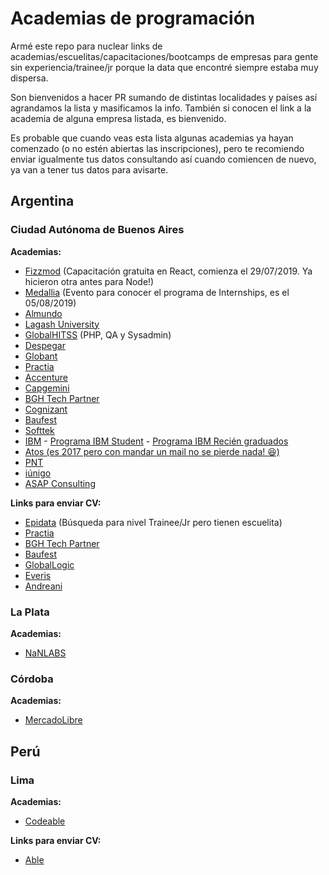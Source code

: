 # Academias de programación

Armé este repo para nuclear links de academias/escuelitas/capacitaciones/bootcamps de empresas para gente sin experiencia/trainee/jr porque la data que encontré siempre estaba muy dispersa.

Son bienvenidos a hacer PR sumando de distintas localidades y países así agrandamos la lista y masificamos la info. También si conocen el link a la academia de alguna empresa listada, es bienvenido.

Es probable que cuando veas esta lista algunas academias ya hayan comenzado (o no estén abiertas las inscripciones), pero te recomiendo enviar igualmente tus datos consultando así cuando comiencen de nuevo, ya van a tener tus datos para avisarte.

## Argentina

### Ciudad Autónoma de Buenos Aires

**Academias:**

- [Fizzmod](http://fizzmod.com/formate-gratis-en-react-y-javasript-y-unite-a-nuestro-equipocapacitate-gratis-con-fizzmod-y-forma-parte-del-equipo/) (Capacitación gratuita en React, comienza el 29/07/2019. Ya hicieron otra antes para Node!)
- [Medallia](https://www.eventbrite.com/e/open-house-medallia-programa-de-internships-2019-registration-65133917300) (Evento para conocer el programa de Internships, es el 05/08/2019)
- [Almundo](almundo.jpg)
- [Lagash University](https://landings.lagash.com/University)
- [GlobalHITSS](https://docs.google.com/forms/d/e/1FAIpQLSetxWUeRatcE3X3rve2KqpAw5OCQLznUOwXMLq5E4IB3J52yQ/viewform) (PHP, QA y Sysadmin)
- [Despegar](https://despegar.avature.net/altovuelo2019)
- [Globant](https://www.globant.com/job/talented-technology-passionates)
- [Practia](https://ar.linkedin.com/jobs/view/jóvenes-profesionales-de-sistemas-at-practia-global-1072525670)
- [Accenture](https://www.accenture.com/ar-es/careers/accenture-accademy)
- [Capgemini](https://www.capgemini.com/ar-es/empleo/learning-development/universidad-de-capgemini/)
- [BGH Tech Partner](https://www.opcionempleo.com.ar/jobview/403774044679e8011411dd34a3ed704e.html)
- [Cognizant](https://careers.cognizant.com/studentandinterns/ar/es)
- [Baufest](https://www.computrabajo.com.ar/baufest/empleos/oferta-de-trabajo-de-estudiantes-de-sistemas-interesados-en-capacitarse-en-desarrollo-full-stack-en-belgrano-EE1DB1D0F650FE5361373E686DCF3405)
- [Softtek](https://www.softtek.com/careers/programas-de-capacitacion-academias)
- [IBM](https://www-05.ibm.com/employment/ar-es/entry_level_campus.html) - [Programa IBM Student](https://careers.ibm.com/ListJobs/All/Search/Country/AR/position-type/intern/?lang=es) - [Programa IBM Recién graduados](https://careers.ibm.com/ListJobs/All/Search/Country/AR/?lang=es)
- [Atos (es 2017 pero con mandar un mail no se pierde nada! 😆)](https://www.atos.net/es-ar/2017/comunicados-de-prensa_2017_05_18/atos-abre-nueva-convocatoria-para-vacantes-en-buenos-aires)
- [PNT](https://somospnt.com/candidatos)
- [iúnigo](https://iunigo.com.ar)
- [ASAP Consulting](http://asap-consulting.com.ar/)

**Links para enviar CV:**

- [Epidata](https://www.linkedin.com/feed/update/urn:li:activity:6555439147866218496/) (Búsqueda para nivel Trainee/Jr pero tienen escuelita)
- [Practia](http://www.practia.global/Careers/Paginas/Unete-a-Practia.aspx)
- [BGH Tech Partner](https://www.bgh.com.ar/trabaja-con-nosotros)
- [Baufest](https://baufest.com/es/trabajar-en-baufest-es)
- [GlobalLogic](https://www.globallogic.com/latam/careers/)
- [Everis](https://www.everis.com/argentina/es/careers)
- [Andreani](https://andreani.hiringroom.com/jobs/get_vacancy/5d42f43248121c8249473530)

### La Plata

**Academias:**

- [NaNLABS](https://www.nan-labs.com/blog/nuestro-propio-programa-de-desarrollo-web-full-stack/)

### Córdoba

**Academias:**

- [MercadoLibre](https://jobs.mercadolibre.com/job/C%C3%B3rdoba-IT-Accelerator-2018/469216500/)

## Perú

### Lima

**Academias:**

- [Codeable](https://codeable.pe/)

**Links para enviar CV:**

- [Able](https://boards.greenhouse.io/able)
